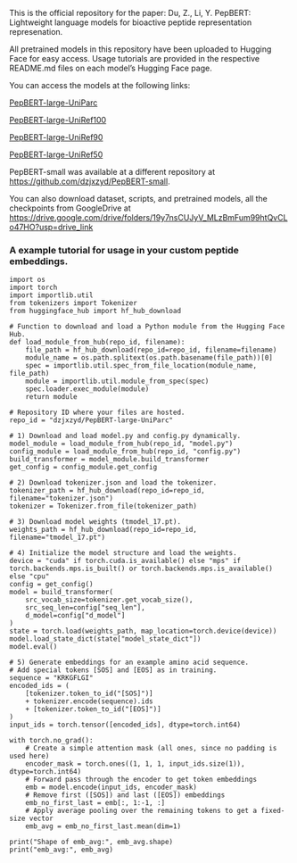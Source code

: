 This is the official repository for the paper: Du, Z., Li, Y. PepBERT: Lightweight language models for bioactive peptide representation represenation.


All pretrained models in this repository have been uploaded to Hugging Face for easy access. Usage tutorials are provided in the respective README.md files on each model’s Hugging Face page.

You can access the models at the following links:

[PepBERT-large-UniParc](https://huggingface.co/dzjxzyd/PepBERT-large-UniParc)
 
[PepBERT-large-UniRef100](https://huggingface.co/dzjxzyd/PepBERT-large-UniRef100)
  
[PepBERT-large-UniRef90](https://huggingface.co/dzjxzyd/PepBERT-large-UniRef90)
   
[PepBERT-large-UniRef50](https://huggingface.co/dzjxzyd/PepBERT-large-UniRef50)

PepBERT-small was available at a different repository at https://github.com/dzjxzyd/PepBERT-small.

You can also download dataset, scripts, and pretrained models, all the checkpoints from GoogleDrive at https://drive.google.com/drive/folders/19y7nsCUJyV_MLzBmFum99htQvCLo47HO?usp=drive_link

### A example tutorial for usage in your custom peptide embeddings.
```
import os
import torch
import importlib.util
from tokenizers import Tokenizer
from huggingface_hub import hf_hub_download

# Function to download and load a Python module from the Hugging Face Hub.
def load_module_from_hub(repo_id, filename):
    file_path = hf_hub_download(repo_id=repo_id, filename=filename)
    module_name = os.path.splitext(os.path.basename(file_path))[0]
    spec = importlib.util.spec_from_file_location(module_name, file_path)
    module = importlib.util.module_from_spec(spec)
    spec.loader.exec_module(module)
    return module

# Repository ID where your files are hosted.
repo_id = "dzjxzyd/PepBERT-large-UniParc"

# 1) Download and load model.py and config.py dynamically.
model_module = load_module_from_hub(repo_id, "model.py")
config_module = load_module_from_hub(repo_id, "config.py")
build_transformer = model_module.build_transformer
get_config = config_module.get_config

# 2) Download tokenizer.json and load the tokenizer.
tokenizer_path = hf_hub_download(repo_id=repo_id, filename="tokenizer.json")
tokenizer = Tokenizer.from_file(tokenizer_path)

# 3) Download model weights (tmodel_17.pt).
weights_path = hf_hub_download(repo_id=repo_id, filename="tmodel_17.pt")

# 4) Initialize the model structure and load the weights.
device = "cuda" if torch.cuda.is_available() else "mps" if torch.backends.mps.is_built() or torch.backends.mps.is_available() else "cpu"
config = get_config()
model = build_transformer(
    src_vocab_size=tokenizer.get_vocab_size(),
    src_seq_len=config["seq_len"],
    d_model=config["d_model"]
)
state = torch.load(weights_path, map_location=torch.device(device))
model.load_state_dict(state["model_state_dict"])
model.eval()

# 5) Generate embeddings for an example amino acid sequence.
# Add special tokens [SOS] and [EOS] as in training.
sequence = "KRKGFLGI"
encoded_ids = (
    [tokenizer.token_to_id("[SOS]")]
    + tokenizer.encode(sequence).ids
    + [tokenizer.token_to_id("[EOS]")]
)
input_ids = torch.tensor([encoded_ids], dtype=torch.int64)

with torch.no_grad():
    # Create a simple attention mask (all ones, since no padding is used here)
    encoder_mask = torch.ones((1, 1, 1, input_ids.size(1)), dtype=torch.int64)
    # Forward pass through the encoder to get token embeddings
    emb = model.encode(input_ids, encoder_mask)
    # Remove first ([SOS]) and last ([EOS]) embeddings
    emb_no_first_last = emb[:, 1:-1, :]
    # Apply average pooling over the remaining tokens to get a fixed-size vector
    emb_avg = emb_no_first_last.mean(dim=1)
    
print("Shape of emb_avg:", emb_avg.shape)
print("emb_avg:", emb_avg)

```
